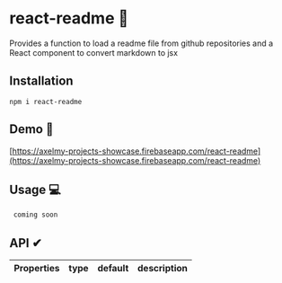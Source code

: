 # react-readme 👋
Provides a function to load a readme file from github repositories and a React component to convert markdown to jsx

## Installation 
`npm i react-readme`

## Demo 👀
[https://axelmy-projects-showcase.firebaseapp.com/react-readme](https://axelmy-projects-showcase.firebaseapp.com/react-readme)

## Usage 💻

```javascript
 coming soon
```

## API ✔

| Properties | type | default | description |
|--|--|--|--|

